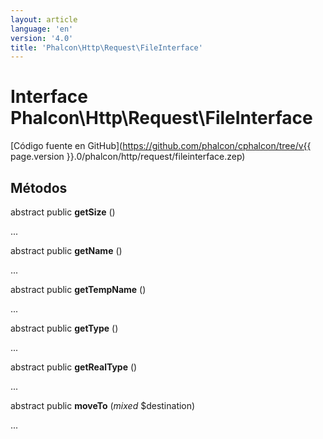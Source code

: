 ```yaml
---
layout: article
language: 'en'
version: '4.0'
title: 'Phalcon\Http\Request\FileInterface'
---
```

# Interface **Phalcon\Http\Request\FileInterface**

[Código fuente en GitHub](https://github.com/phalcon/cphalcon/tree/v{{ page.version }}.0/phalcon/http/request/fileinterface.zep)

## Métodos

abstract public **getSize** ()

...

abstract public **getName** ()

...

abstract public **getTempName** ()

...

abstract public **getType** ()

...

abstract public **getRealType** ()

...

abstract public **moveTo** (*mixed* $destination)

...